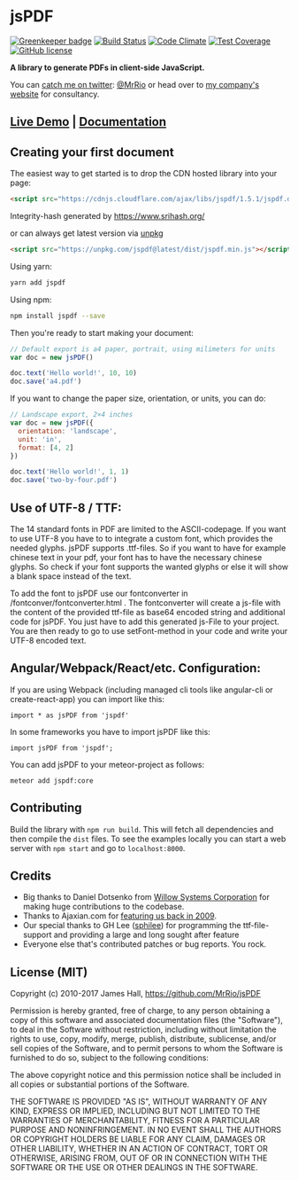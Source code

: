 # jsPDF

[![Greenkeeper badge](https://badges.greenkeeper.io/MrRio/jsPDF.svg)](https://greenkeeper.io/)
[![Build Status](https://saucelabs.com/buildstatus/jspdf)](https://saucelabs.com/beta/builds/526e7fda50bd4f97a854bf10f280305d)
[![Code Climate](https://codeclimate.com/repos/57f943855cdc43705e00592f/badges/2665cddeba042dc5191f/gpa.svg)](https://codeclimate.com/repos/57f943855cdc43705e00592f/feed)
[![Test Coverage](https://codeclimate.com/repos/57f943855cdc43705e00592f/badges/2665cddeba042dc5191f/coverage.svg)](https://codeclimate.com/repos/57f943855cdc43705e00592f/coverage)
[![GitHub license](https://img.shields.io/github/license/MrRio/jsPDF.svg)](https://github.com/MrRio/jsPDF/blob/master/LICENSE)



**A library to generate PDFs in client-side JavaScript.**

You can [catch me on twitter](http://twitter.com/MrRio): [@MrRio](http://twitter.com/MrRio) or head over to [my company's website](http://parall.ax) for consultancy.

## [Live Demo](http://rawgit.com/MrRio/jsPDF/master/) | [Documentation](http://rawgit.com/MrRio/jsPDF/master/docs/)

## Creating your first document

The easiest way to get started is to drop the CDN hosted library into your page:

```html
<script src="https://cdnjs.cloudflare.com/ajax/libs/jspdf/1.5.1/jspdf.debug.js" integrity="sha384-THVO/sM0mFD9h7dfSndI6TS0PgAGavwKvB5hAxRRvc0o9cPLohB0wb/PTA7LdUHs" crossorigin="anonymous"></script>
```

Integrity-hash generated by https://www.srihash.org/

or can always get latest version via [unpkg](https://unpkg.com/#/)

```html
<script src="https://unpkg.com/jspdf@latest/dist/jspdf.min.js"></script>
```

Using yarn:

```bash
yarn add jspdf
```

Using npm:

```bash
npm install jspdf --save
```

Then you're ready to start making your document:

```javascript
// Default export is a4 paper, portrait, using milimeters for units
var doc = new jsPDF()

doc.text('Hello world!', 10, 10)
doc.save('a4.pdf')
```

If you want to change the paper size, orientation, or units, you can do:

```javascript
// Landscape export, 2×4 inches
var doc = new jsPDF({
  orientation: 'landscape',
  unit: 'in',
  format: [4, 2]
})

doc.text('Hello world!', 1, 1)
doc.save('two-by-four.pdf')

```

## Use of UTF-8 / TTF:

The 14 standard fonts in PDF are limited to the ASCII-codepage. If you want to use UTF-8 you have to to integrate a custom font, which provides the needed glyphs. jsPDF supports .ttf-files. So if you want to have for example chinese text in your pdf, your font has to have the necessary chinese glyphs. So check if your font supports the wanted glyphs or else it will show a blank space instead of the text.

To add the font to jsPDF use our fontconverter in /fontconver/fontconverter.html . The fontconverter will create a js-file with the content of the provided ttf-file as base64 encoded string and additional code for jsPDF. You just have to add this generated js-File to your project. You are then ready to go to use setFont-method in your code and write your UTF-8 encoded text.

## Angular/Webpack/React/etc. Configuration:

If you are using Webpack (including managed cli tools like angular-cli or create-react-app) you can import like this:

```
import * as jsPDF from 'jspdf'
```

In some frameworks you have to import jsPDF like this:

```
import jsPDF from 'jspdf';
```

You can add jsPDF to your meteor-project as follows:

```
meteor add jspdf:core
```

## Contributing
Build the library with `npm run build`. This will fetch all dependencies and then compile the `dist` files. To see the examples locally you can start a web server with `npm start` and go to `localhost:8000`.

## Credits
- Big thanks to Daniel Dotsenko from [Willow Systems Corporation](https://github.com/willowsystems) for making huge contributions to the codebase.
- Thanks to Ajaxian.com for [featuring us back in 2009](http://ajaxian.com/archives/dynamically-generic-pdfs-with-javascript).
- Our special thanks to GH Lee ([sphilee](https://github.com/sphilee)) for programming the ttf-file-support and providing a large and long sought after feature
- Everyone else that's contributed patches or bug reports. You rock.

## License (MIT)
Copyright (c) 2010-2017 James Hall, https://github.com/MrRio/jsPDF

Permission is hereby granted, free of charge, to any person obtaining
a copy of this software and associated documentation files (the
"Software"), to deal in the Software without restriction, including
without limitation the rights to use, copy, modify, merge, publish,
distribute, sublicense, and/or sell copies of the Software, and to
permit persons to whom the Software is furnished to do so, subject to
the following conditions:

The above copyright notice and this permission notice shall be
included in all copies or substantial portions of the Software.

THE SOFTWARE IS PROVIDED "AS IS", WITHOUT WARRANTY OF ANY KIND,
EXPRESS OR IMPLIED, INCLUDING BUT NOT LIMITED TO THE WARRANTIES OF
MERCHANTABILITY, FITNESS FOR A PARTICULAR PURPOSE AND
NONINFRINGEMENT. IN NO EVENT SHALL THE AUTHORS OR COPYRIGHT HOLDERS BE
LIABLE FOR ANY CLAIM, DAMAGES OR OTHER LIABILITY, WHETHER IN AN ACTION
OF CONTRACT, TORT OR OTHERWISE, ARISING FROM, OUT OF OR IN CONNECTION
WITH THE SOFTWARE OR THE USE OR OTHER DEALINGS IN THE SOFTWARE.
